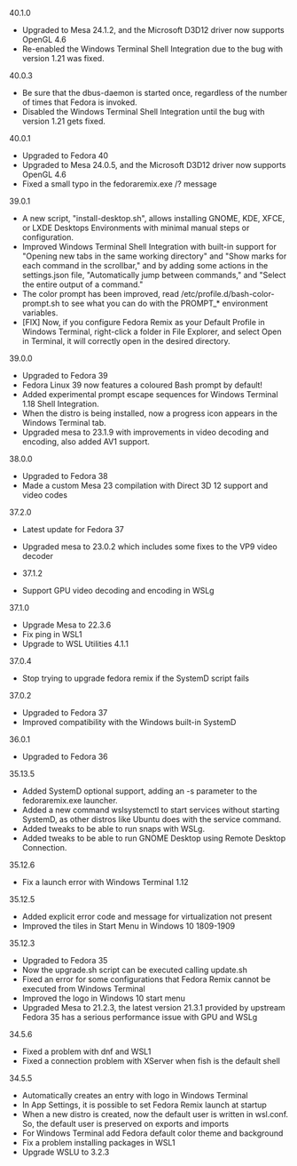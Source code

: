 40.1.0
* Upgraded to Mesa 24.1.2, and the Microsoft D3D12 driver now supports OpenGL 4.6
* Re-enabled the Windows Terminal Shell Integration due to the bug with version 1.21 was fixed.

40.0.3
* Be sure that the dbus-daemon is started once, regardless of the number of times that Fedora is invoked.
* Disabled the Windows Terminal Shell Integration until the bug with version 1.21 gets fixed.

40.0.1
* Upgraded to Fedora 40
* Upgraded to Mesa 24.0.5, and the Microsoft D3D12 driver now supports OpenGL 4.6
* Fixed a small typo in the fedoraremix.exe /? message

39.0.1
* A new script, "install-desktop.sh", allows installing GNOME, KDE, XFCE, or LXDE Desktops Environments with minimal manual steps or configuration.
* Improved Windows Terminal Shell Integration with built-in support for "Opening new tabs in the same working directory" and
  "Show marks for each command in the scrollbar," and by adding some actions in the settings.json file, "Automatically jump between commands," and "Select the entire output of a command."
* The color prompt has been improved, read /etc/profile.d/bash-color-prompt.sh to see what you can do with the PROMPT_* environment variables.
* [FIX] Now, if you configure Fedora Remix as your Default Profile in Windows Terminal, right-click a folder in File Explorer, and select Open in Terminal, it will correctly open in the desired directory.

39.0.0
* Upgraded to Fedora 39
* Fedora Linux 39 now features a coloured Bash prompt by default!
* Added experimental prompt escape sequences for Windows Terminal 1.18 Shell Integration.
* When the distro is being installed, now a progress icon appears in the Windows Terminal tab.
* Upgraded mesa to 23.1.9 with improvements in video decoding and encoding, also added AV1 support.

38.0.0
* Upgraded to Fedora 38
* Made a custom Mesa 23 compilation with Direct 3D 12 support and video codes

37.2.0
* Latest update for Fedora 37
* Upgraded mesa to 23.0.2 which includes some fixes to the VP9 video decoder

* 37.1.2
* Support GPU video decoding and encoding in WSLg

37.1.0
* Upgrade Mesa to 22.3.6
* Fix ping in WSL1
* Upgrade to WSL Utilities 4.1.1

37.0.4
* Stop trying to upgrade fedora remix if the SystemD script fails

37.0.2
* Upgraded to Fedora 37
* Improved compatibility with the Windows built-in SystemD

36.0.1
* Upgraded to Fedora 36

35.13.5
* Added SystemD optional support, adding an -s parameter to the fedoraremix.exe launcher.
* Added a new command wslsystemctl to start services without starting SystemD, as other distros like Ubuntu does with the service command.
* Added tweaks to be able to run snaps with WSLg.
* Added tweaks to be able to run GNOME Desktop using Remote Desktop Connection.

35.12.6
* Fix a launch error with Windows Terminal 1.12

35.12.5
* Added explicit error code and message for virtualization not present
* Improved the tiles in Start Menu in Windows 10 1809-1909

35.12.3
* Upgraded to Fedora 35
* Now the upgrade.sh script can be executed calling update.sh
* Fixed an error for some configurations that Fedora Remix cannot be executed from Windows Terminal
* Improved the logo in Windows 10 start menu
* Upgraded Mesa to 21.2.3, the latest version 21.3.1 provided by upstream Fedora 35 has a serious performance issue with GPU and WSLg

34.5.6
* Fixed a problem with dnf and WSL1
* Fixed a connection problem with XServer when fish is the default shell

34.5.5
* Automatically creates an entry with logo in Windows Terminal
* In App Settings, it is possible to set Fedora Remix launch at startup
* When a new distro is created, now the default user is written in wsl.conf. So, the default user is preserved on exports and imports
* For Windows Terminal add Fedora default color theme and background
* Fix a problem installing packages in WSL1
* Upgrade WSLU to 3.2.3
